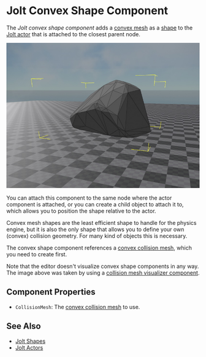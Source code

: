 # Jolt Convex Shape Component

The *Jolt convex shape component* adds a [convex mesh](jolt-collision-meshes.md) as a [shape](jolt-shapes.md) to the [Jolt actor](../actors/jolt-actors.md) that is attached to the closest parent node.

![Convex Mesh](media/jolt-convex-shape.jpg)

You can attach this component to the same node where the actor component is attached, or you can create a child object to attach it to, which allows you to position the shape relative to the actor.

Convex mesh shapes are the least efficient shape to handle for the physics engine, but it is also the only shape that allows you to define your own (convex) collision geometry. For many kind of objects this is necessary.

The convex shape component references a [convex collision mesh](jolt-collision-meshes.md), which you need to create first.

Note that the editor doesn't visualize convex shape components in any way. The image above was taken by using a [collision mesh visualizer component](jolt-collision-meshes.md#visualizing-collision-meshes).

## Component Properties

* `CollisionMesh`: The [convex collision mesh](jolt-collision-meshes.md) to use.

## See Also

* [Jolt Shapes](jolt-shapes.md)
* [Jolt Actors](../actors/jolt-actors.md)
